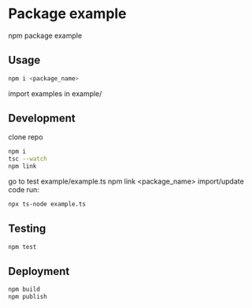 # Package example
npm package example

## Usage
```bash
npm i <package_name>
```
import examples in example/

## Development
clone repo
```bash
npm i
tsc --watch
npm link
```
go to test example/example.ts
npm link <package_name>
import/update code
run:
```bash
npx ts-node example.ts
```

## Testing
```bash
npm test
```

## Deployment
```bash
npm build
npm publish
```
